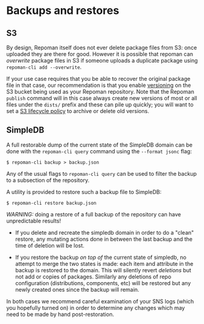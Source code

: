 # Backups and restores

## S3

By design, Repoman itself does not ever delete package files from S3: once
uploaded they are there for good.  However it is possible that repoman can
_overwrite_ package files in S3 if someone uploads a duplicate package
using `repoman-cli add --overwrite`.

If your use case requires that you be able to recover the original package
file in that case, our recommendation is that you enable [versioning](
http://docs.aws.amazon.com/AmazonS3/latest/dev/Versioning.html) on the
S3 bucket being used as your Repoman repository.  Note that the Repoman
`publish` command will in this case always create new versions of most
or all files under the `dists/` prefix and these can pile up quickly;
you will want to set a [S3 lifecycle policy](
http://docs.aws.amazon.com/AmazonS3/latest/UG/lifecycle-configuration-bucket-with-versioning.html)
to archive or delete old versions.

## SimpleDB

A full restorable dump of the current state of the SimpleDB domain can be done
with the `repoman-cli query` command using the `--format jsonc` flag:

```
$ repoman-cli backup > backup.json
```

Any of the usual flags to `repoman-cli query` can be used to filter the backup to
a subsection of the repository.

A utility is provided to restore such a backup file to SimpleDB:

```
$ repoman-cli restore backup.json
```

*WARNING:* doing a restore of a full backup of the repository can have
unpredictable results!

* If you delete and recreate the simpledb domain in order to do a "clean"
  restore, any mutating actions done in between the last backup and the
  time of deletion will be lost.

* If you restore the backup _on top of_ the current state of simpledb,
  no attempt to merge the two states is made: each item and attribute
  in the backup is restored to the domain.  This will silently revert
  _deletions_ but not add or copies of packages.  Similarly any
  deletions of repo configuration (distributions, components, etc)
  will be restored but any newly created ones since the backup
  will remain.

In both cases we recommend careful examination of your SNS logs (which
you hopefully turned on) in order to determine any changes which may need
to be made by hand post-restoration.
